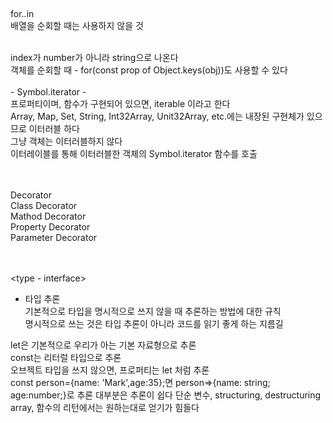 
<iterator><br>

for..in <br>
배열을 순회할 때는 사용하지 않을 것<br>

<br>
index가 number가 아니라 string으로 나온다<br>
객체를 순회할 때 - for(const prop of Object.keys(obj))도 사용할 수 있다<br>
<br>
- Symbol.iterator -<br>
프로퍼티이며, 함수가 구현되어 있으면, iterable 이라고 한다<br>
Array, Map, Set, String, Int32Array, Unit32Array, etc.에는 내장된 구현체가 있으므로 이터러블 하다<br>
그냥 객체는 이터러블하지 않다<br>
이터레이블를 통해 이터러블한 객체의 Symbol.iterator 함수를 호출<br>
<br><br>

Decorator<br>
Class Decorator<br>
Mathod Decorator<br>
Property Decorator<br>
Parameter Decorator

<br><br>
<type - interface><br>
- 타입 추론<Br>
기본적으로 타입을 명시적으로 쓰지 않을 때 추론하는 방법에 대한 규칙<br>
명시적으로 쓰는 것은 타입 추론이 아니라 코드를 읽기 좋게 하는 지름길<br>

let은 기본적으로 우리가 아는 기본 자료형으로 추론<br>
const는 리터럴 타입으로 추론<br>
오브젝트 타입을 쓰지 않으면, 프로퍼티는 let 처럼 추론<Br>
const person={name: 'Mark',age:35};면 person=>{name: string; age:number;}로 추론
대부분은 추론이 쉽다<bt>
단순 변수, structuring, destructuring  
array, 함수의 리턴에서는 원하는대로 얻기가 힘들다
